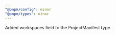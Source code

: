 ```yaml
---
"@pnpm/config": minor
"@pnpm/types": minor
---
```


Added workspaces field to the ProjectManifest type.

